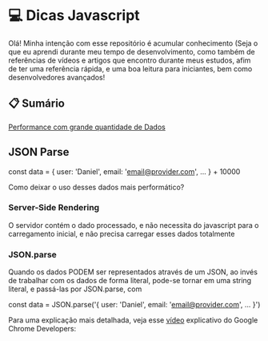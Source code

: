 # 💻 Dicas Javascript

Olá! Minha intenção com esse repositório é acumular conhecimento (Seja o que eu aprendi durante meu tempo de desenvolvimento,
como também de referências de vídeos e artigos que encontro durante meus estudos, afim de ter uma referência rápida, e uma boa
leitura para iniciantes, bem como desenvolvedores avançados!


## :clipboard: Sumário

[Performance com grande quantidade de Dados](#JSON-Parse)

## JSON Parse
const data = { user: 'Daniel', email: 'email@provider.com', ... } + 10000

Como deixar o uso desses dados mais performático?

### Server-Side Rendering 

O servidor contém o dado processado, e não necessita do javascript para o carregamento inicial,
e não precisa carregar esses dados totalmente

### JSON.parse

Quando os dados PODEM ser representados através de um JSON, ao invés de trabalhar com os dados de forma literal,
pode-se tornar em uma string literal, e passá-las por JSON.parse, com 

const data = JSON.parse('{ user: 'Daniel', email: 'email@provider.com', ... }')

Para uma explicação mais detalhada, veja esse [vídeo](https://www.youtube.com/watch?v=ff4fgQxPaO0) explicativo do Google Chrome Developers: 
